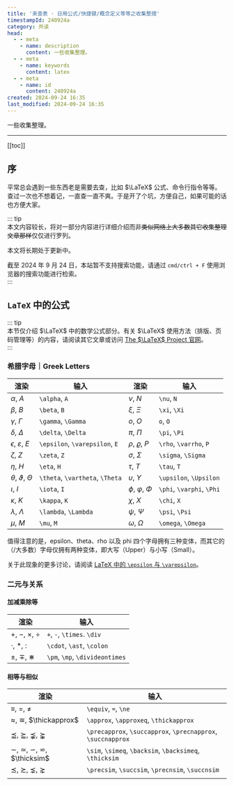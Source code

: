 ```yaml
---
title: '来查表 · 日用公式/快捷键/概念定义等等之收集整理'
timestampId: 240924a
category: 共读
head:
  - - meta
    - name: description
      content: 一些收集整理。
  - - meta
    - name: keywords
      content: latex
  - - meta
    - name: id
      content: 240924a
created: 2024-09-24 16:35
last_modified: 2024-09-24 16:35
---
```


一些收集整理。

---

[[toc]]

## 序

平常总会遇到一些东西老是需要去查，比如 $\LaTeX$ 公式、命令行指令等等。查过一次也不想着记，一直查一直不爽。于是开了个坑，方便自己，如果可能的话也方便大家。

::: tip  
本文内容较长，将对一部分内容进行详细介绍而非~~类似网络上大多数其它收集整理文章那样~~仅仅进行罗列。

本文将长期处于更新中。

截至 2024 年 9 月 24 日，本站暂不支持搜索功能，请通过 `cmd/ctrl + F` 使用浏览器的搜索功能进行检索。  
:::

## `LaTeX` 中的公式

::: tip  
本节仅介绍 $\LaTeX$ 中的数学公式部分。有关 $\LaTeX$ 使用方法（排版、页码管理等）的内容，请阅读其它文章或访问 [The $\LaTeX$ Project 官网](https://www.latex-project.org/)。  
:::

### 希腊字母｜Greek Letters

| 渲染                              | 输入                              | 渲染                        | 输入                        |
| ------------------------------- | ------------------------------- | ------------------------- | ------------------------- |
| $\alpha$, $A$                   | `\alpha`, `A`                   | $\nu$, $N$                | `\nu`, `N`                |
| $\beta$, $B$                    | `\beta`, `B`                    | $\xi$, $\Xi$              | `\xi`, `\Xi`              |
| $\gamma$, $\Gamma$              | `\gamma`, `\Gamma`              | $o$, $O$                  | `o`, `O`                  |
| $\delta$, $\Delta$              | `\delta`, `\Delta`              | $\pi$, $\Pi$              | `\pi`, `\Pi`              |
| $\epsilon$, $\varepsilon$, $E$  | `\epsilon`, `\varepsilon`, `E`  | $\rho$, $\varrho$, $P$    | `\rho`, `\varrho`, `P`    |
| $\zeta$, $Z$                    | `\zeta`, `Z`                    | $\sigma$, $\Sigma$        | `\sigma`, `\Sigma`        |
| $\eta$, $H$                     | `\eta`, `H`                     | $\tau$, $T$               | `\tau`, `T`               |
| $\theta$, $\vartheta$, $\Theta$ | `\theta`, `\vartheta`, `\Theta` | $\upsilon$, $\Upsilon$    | `\upsilon`, `\Upsilon`    |
| $\iota$, $I$                    | `\iota`, `I`                    | $\phi$, $\varphi$, $\Phi$ | `\phi`, `\varphi`, `\Phi` |
| $\kappa$, $K$                   | `\kappa`, `K`                   | $\chi$, $X$               | `\chi`, `X`               |
| $\lambda$, $\Lambda$            | `\lambda`, `\Lambda`            | $\psi$, $\Psi$            | `\psi`, `\Psi`            |
| $\mu$, $M$                      | `\mu`, `M`                      | $\omega$, $\Omega$        | `\omega`, `\Omega`        |

值得注意的是，epsilon、theta、rho 以及 phi 四个字母拥有三种变体，而其它的（/大多数）字母仅拥有两种变体，即大写（Upper）与小写（Small）。

关于此现象的更多讨论，请阅读 [LaTeX 中的 `\epsilon` 与 `\varepsilon`](latex_epsilon_vs_varepsilon.md)。

### 二元与关系

#### 加减乘除等

| 渲染                             | 输入                             |
| ------------------------------ | ------------------------------ |
| $+$, $-$, $\times$, $\div$     | `+`, `-`, `\times`. `\div`     |
| $\cdot$, $\ast$, $\colon$      | `\cdot`, `\ast`, `\colon`      |
| $\pm$, $\mp$, $\divideontimes$ | `\pm`, `\mp`, `\divideontimes` |

#### 相等与相似

| 渲染                                                           | 输入                                                           |
| ------------------------------------------------------------ | ------------------------------------------------------------ |
| $\equiv$, $=$, $\neq$                                        | `\equiv`, `=`, `\ne`                                         |
| $\approx$, $\approxeq$, $\thickapprox$                       | `\approx`, `\approxeq`, `\thickapprox`                       |
| $\precapprox$, $\succapprox$, $\precnapprox$, $\succnapprox$ | `\precapprox`, `\succapprox`, `\precnapprox`, `\succnapprox` |
| $\sim$, $\simeq$, $\backsim$, $\backsimeq$, $\thicksim$      | `\sim`, `\simeq`, `\backsim`, `\backsimeq`, `\thicksim`      |
| $\precsim$, $\succsim$, $\precnsim$, $\succnsim$             | `\precsim`, `\succsim`, `\precnsim`, `\succnsim`             |
|                                                              |                                                              |
